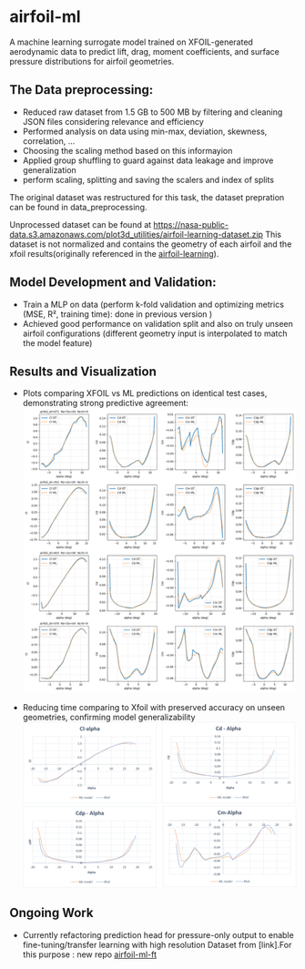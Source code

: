 # airfoil-ml
A machine learning surrogate model trained on XFOIL-generated aerodynamic data to predict lift, drag, moment coefficients, and surface pressure distributions for airfoil geometries.

## The Data preprocessing: 

- Reduced raw dataset from 1.5 GB to 500 MB by filtering and cleaning JSON files considering relevance and efficiency
- Performed analysis on data using min-max, deviation, skewness, correlation, ... 
- Choosing the scaling method based on this informayion
- Applied group shuffling to guard against data leakage and improve generalization
- perform scaling, splitting and saving the scalers and index of splits 

The original dataset was restructured for this task, the dataset prepration can be found in data_preprocessing.

Unprocessed dataset can be found at https://nasa-public-data.s3.amazonaws.com/plot3d_utilities/airfoil-learning-dataset.zip This dataset is not normalized and contains the geometry of each airfoil and the xfoil results(originally referenced in the [airfoil-learning](https://github.com/nasa/airfoil-learning)).


## Model Development and Validation:
- Train a MLP on data (perform k-fold validation and optimizing metrics (MSE, R², training time): done in previous version )
- Achieved good performance on validation split and also on truly unseen airfoil configurations (different geometry input is interpolated to match the model feature)


## Results and Visualization
- Plots comparing XFOIL vs ML predictions on identical test cases, demonstrating strong predictive agreement:
![comparing results for random cases from validation split](media/random.png)


- Reducing time comparing to Xfoil with preserved accuracy on unseen geometries, confirming model generalizability 
![polars for unseen airfoil](media/unseenairfoil.png)

## Ongoing Work
- Currently refactoring prediction head for pressure-only output to enable fine-tuning/transfer learning with high resolution Dataset from [link].For this purpose : new repo [airfoil-ml-ft](https://github.com/faaarv/airfoil-ml-ft)